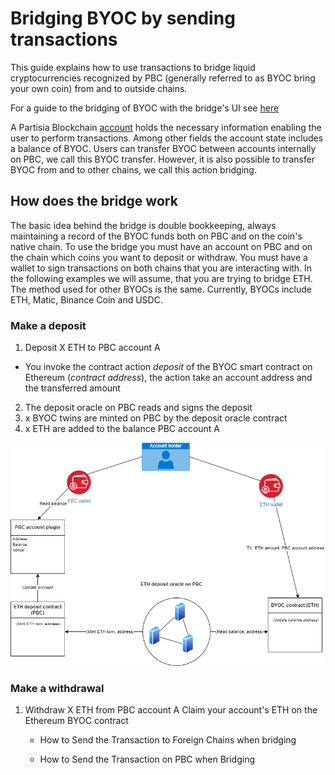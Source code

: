 # Bridging BYOC by sending transactions



This guide explains how to use transactions to bridge liquid cryptocurrencies recognized by PBC (generally referred to as BYOC bring your own coin) from and to outside chains. 

For a guide to the bridging of BYOC with the bridge's UI see [here](byoc-and-gas.md)

A Partisia Blockchain [account](create-an-account.md) holds the necessary information enabling the user to perform transactions. Among other fields the account state includes a balance of BYOC. Users can transfer BYOC between accounts internally on PBC, we call this BYOC transfer. However, it is also possible to transfer BYOC from and to other chains, we call this action bridging.

## How does the bridge work

The basic idea behind the bridge is double bookkeeping, always maintaining a record of the BYOC funds both on PBC and on the coin's native chain. To use the bridge you must have an account on PBC and on the chain which coins you want to deposit or withdraw. You must have a wallet to sign transactions on both chains that you are interacting with. In the following examples we will assume, that you are trying to bridge ETH. The method used for other BYOCs is the same. Currently, BYOCs include ETH, Matic, Binance Coin and USDC.

### Make a deposit

1. Deposit X ETH to PBC account A  
- You invoke the contract action _deposit_ of the BYOC smart contract on Ethereum (_contract address_), the action take an account address and the transferred amount
2. The deposit oracle on PBC reads and signs the deposit
3. x BYOC twins are minted on PBC by the deposit oracle contract
4. x ETH are added to the balance PBC account A 

![Diagram0](../pbc-fundamentals/depositBridge.png)


### Make a withdrawal

1. Withdraw X ETH from PBC account A
Claim your account's ETH on the Ethereum BYOC contract






    - How to Send the Transaction to Foreign Chains when bridging

    - How to Send the Transaction on PBC when Bridging

